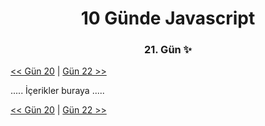 <div align="center">
    <h1>10 Günde Javascript</h3>
    <h3>21. Gün ✨</h3>
</div>

[<< Gün 20](../../günler/gün-20/gun-20.md) | [Gün 22 >>](../../günler/gün-22/gun-22.md)

.....
İçerikler buraya
.....

[<< Gün 20](../../günler/gün-20/gun-20.md) | [Gün 22 >>](../../günler/gün-22/gun-22.md)